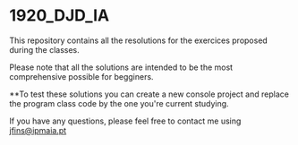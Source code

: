 # 1920_DJD_IA

This repository contains all the resolutions for the exercices proposed during the classes.

Please note that all the solutions are intended to be the most comprehensive possible for begginers. 

**To test these solutions you can create a new console project and replace the program class code by the one you're current studying. 

If you have any questions, please feel free to contact me using jfins@ipmaia.pt
